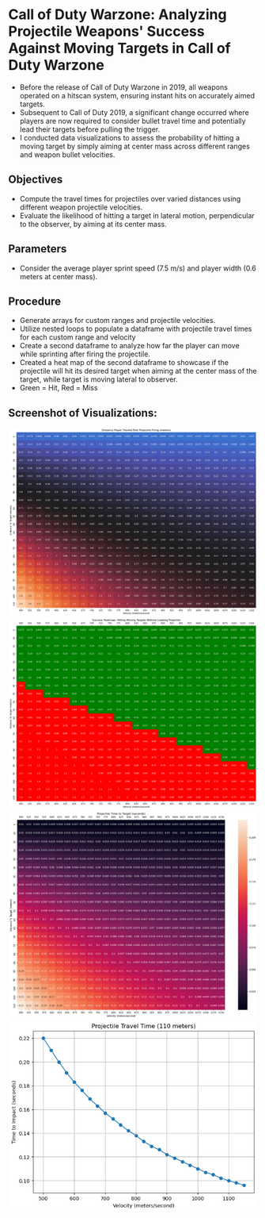 # Call of Duty Warzone: Analyzing Projectile Weapons' Success Against Moving Targets in Call of Duty Warzone
* Before the release of Call of Duty Warzone in 2019, all weapons operated on a hitscan system, ensuring instant hits on accurately aimed targets.
* Subsequent to Call of Duty 2019, a significant change occurred where players are now required to consider bullet travel time and potentially lead their targets before pulling the trigger.
* I conducted data visualizations to assess the probability of hitting a moving target by simply aiming at center mass across different ranges and weapon bullet velocities.

## Objectives
* Compute the travel times for projectiles over varied distances using different weapon projectile velocities.
* Evaluate the likelihood of hitting a target in lateral motion, perpendicular to the observer, by aiming at its center mass.

## Parameters
*  Consider the average player sprint speed (7.5 m/s) and player width (0.6 meters at center mass).

## Procedure
* Generate arrays for custom ranges and projectile velocities.
* Utilize nested loops to populate a dataframe with projectile travel times for each custom range and velocity
* Create a second dataframe to analyze how far the player can move while sprinting after firing the projectile.
* Created a heat map of the second dataframe to showcase if the projectile will hit its desired target when aiming at the center mass of the target, while target is moving lateral to observer.
*  Green = Hit, Red = Miss

## Screenshot of Visualizations:
![](/images/DPT_fig1.png)
![](/images/COD_SuccessHMfig1.png)
![](/images/COD_BTT_fig3.png)
![](/images/CODBTTfig2.png)






















